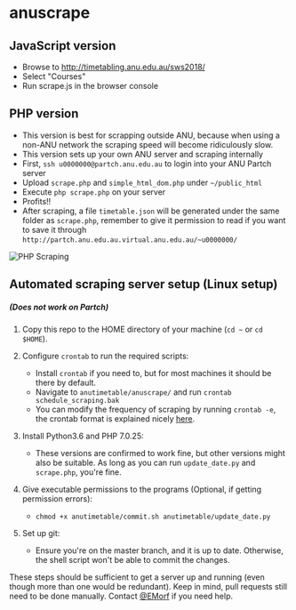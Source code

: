 # anuscrape

## JavaScript version
* Browse to http://timetabling.anu.edu.au/sws2018/
* Select "Courses"
* Run scrape.js in the browser console

## PHP version
* This version is best for scrapping outside ANU, because when using a non-ANU network the scraping speed will become ridiculously slow.
* This version sets up your own ANU server and scraping internally
* First, `ssh u0000000@partch.anu.edu.au` to login into your ANU Partch server
* Upload `scrape.php` and `simple_html_dom.php` under `~/public_html`
* Execute `php scrape.php` on your server
* Profits!!
* After scraping, a file `timetable.json` will be generated under the same folder as `scrape.php`, remember to give it permission to read if you want to save it through `http://partch.anu.edu.au.virtual.anu.edu.au/~u0000000/`


![PHP Scraping](http://i.imgur.com/73Dfax0.png)


## Automated scraping server setup (Linux setup)

##### (Does not work on Partch)

1. Copy this repo to the HOME directory of your machine (`cd ~` or `cd $HOME`).
2. Configure `crontab` to run the required scripts:
    * Install `crontab` if you need to, but for most machines it should be there by default.
    * Navigate to `anutimetable/anuscrape/` and run `crontab schedule_scraping.bak`
    * You can modify the frequency of scraping by running `crontab -e`, the crontab format is explained nicely [here](http://www.adminschoice.com/crontab-quick-reference). 
 
3. Install Python3.6 and PHP 7.0.25:
    * These versions are confirmed to work fine, but other versions might also be suitable. As long as you can run `update_date.py` and `scrape.php`, you're fine.

4. Give executable permissions to the programs (Optional, if getting permission errors):
    * `chmod +x anutimetable/commit.sh anutimetable/update_date.py`
    
5. Set up git:
    * Ensure you're on the master branch, and it is up to date. Otherwise, the shell script won't be able to commit the changes.
    
These steps should be sufficient to get a server up and running (even though more than one would be redundant). Keep in mind, pull requests still need to be done manually. Contact [@EMorf](https://github.com/EMorf) if you need help.



